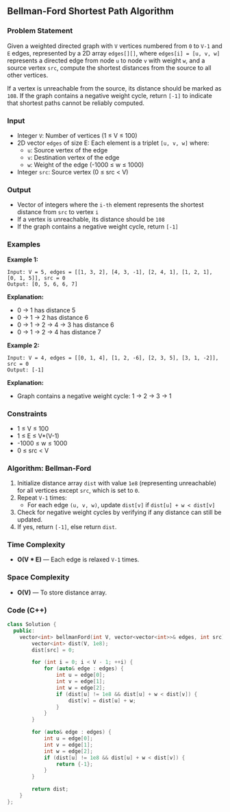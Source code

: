 ## Bellman-Ford Shortest Path Algorithm

### Problem Statement
Given a weighted directed graph with `V` vertices numbered from `0` to `V-1` and `E` edges, represented by a 2D array `edges[][]`, where `edges[i] = [u, v, w]` represents a directed edge from node `u` to node `v` with weight `w`, and a source vertex `src`, compute the shortest distances from the source to all other vertices.

If a vertex is unreachable from the source, its distance should be marked as `108`. If the graph contains a negative weight cycle, return `[-1]` to indicate that shortest paths cannot be reliably computed.

### Input
- Integer `V`: Number of vertices (1 ≤ V ≤ 100)
- 2D vector `edges` of size E: Each element is a triplet `[u, v, w]` where:
  - `u`: Source vertex of the edge
  - `v`: Destination vertex of the edge
  - `w`: Weight of the edge (-1000 ≤ w ≤ 1000)
- Integer `src`: Source vertex (0 ≤ src < V)

### Output
- Vector of integers where the `i-th` element represents the shortest distance from `src` to vertex `i`
- If a vertex is unreachable, its distance should be `108`
- If the graph contains a negative weight cycle, return `[-1]`

### Examples
**Example 1:**
```text
Input: V = 5, edges = [[1, 3, 2], [4, 3, -1], [2, 4, 1], [1, 2, 1], [0, 1, 5]], src = 0
Output: [0, 5, 6, 6, 7]
```
**Explanation:**
- 0 -> 1 has distance 5
- 0 -> 1 -> 2 has distance 6
- 0 -> 1 -> 2 -> 4 -> 3 has distance 6
- 0 -> 1 -> 2 -> 4 has distance 7

**Example 2:**
```text
Input: V = 4, edges = [[0, 1, 4], [1, 2, -6], [2, 3, 5], [3, 1, -2]], src = 0
Output: [-1]
```
**Explanation:**
- Graph contains a negative weight cycle: 1 → 2 → 3 → 1

### Constraints
- 1 ≤ V ≤ 100
- 1 ≤ E ≤ V*(V-1)
- -1000 ≤ w ≤ 1000
- 0 ≤ src < V

### Algorithm: Bellman-Ford
1. Initialize distance array `dist` with value `1e8` (representing unreachable) for all vertices except `src`, which is set to `0`.
2. Repeat `V-1` times:
   - For each edge `(u, v, w)`, update `dist[v]` if `dist[u] + w < dist[v]`
3. Check for negative weight cycles by verifying if any distance can still be updated.
4. If yes, return `[-1]`, else return `dist`.

### Time Complexity
- **O(V * E)** — Each edge is relaxed `V-1` times.

### Space Complexity
- **O(V)** — To store distance array.

### Code (C++)
```cpp
class Solution {
  public:
    vector<int> bellmanFord(int V, vector<vector<int>>& edges, int src) {
        vector<int> dist(V, 1e8);
        dist[src] = 0;

        for (int i = 0; i < V - 1; ++i) {
            for (auto& edge : edges) {
                int u = edge[0];
                int v = edge[1];
                int w = edge[2];
                if (dist[u] != 1e8 && dist[u] + w < dist[v]) {
                    dist[v] = dist[u] + w;
                }
            }
        }

        for (auto& edge : edges) {
            int u = edge[0];
            int v = edge[1];
            int w = edge[2];
            if (dist[u] != 1e8 && dist[u] + w < dist[v]) {
                return {-1};
            }
        }

        return dist;
    }
};

